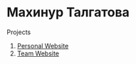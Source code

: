 

# Махинур Талгатова
Projects

<!-- [Работа 1](https://makhinur.github.io/mini_project/ "Работа 1") - Работа с регистрацией, дизайном и оставлением комментариев.  
[Работа 2](https://makhinur.github.io/project_vk/ "Работа 2") - Работа с дизайном и функциями Вконтакте. -->

1. [Personal Website](https://makhinur.github.io/personal_website/)
2. [Team Website](https://makhinur.github.io/team_website/)


